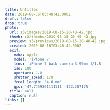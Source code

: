 ```yaml
---
title: Untitled
date: 2019-08-16T03:48:42.000Z
draft: false
drop: true
photo:
  url: s3/images/2019-08-15-20-48-42.jpg
  thumb: s3/thumbs/2019-08-15-20-48-42.jpg
  preview: s3/previews/2019-08-15-20-48-42.jpg
  created: 2019-08-16T03:48:42.000Z
  exif:
    make: Apple
    model: 'iPhone 7'
    lens: 'iPhone 7 back camera 3.99mm f/1.8'
    iso: 100
    aperture: 1.8
    shutter_speed: 1/9
    focal_length: '4.0 mm'
    gps: '47.7759361111111 -122.207175'
  title: null
  caption: null
links: []
---
```


